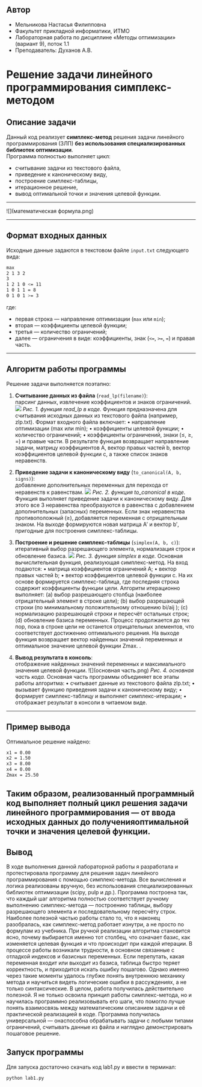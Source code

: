 ## Автор
- Мельникова Настасья Филипповна
- Факультет прикладной информатики, ИТМО
- Лабораторная работа по дисциплине «Методы оптимизации» (вариант 9), поток 1.1
- Преподаватель: Духанов А.В.

# Решение задачи линейного программирования симплекс-методом

## Описание задачи
Данный код реализует **симплекс-метод** решения задачи линейного программирования (ЗЛП) **без использования специализированных библиотек оптимизации**.  
Программа полностью выполняет цикл:  
- считывание задачи из текстового файла,  
- приведение к каноническому виду,  
- построение симплекс-таблицы,  
- итерационное решение,  
- вывод оптимальной точки и значения целевой функции.

---
![](математическая формула.png)
  

---

## Формат входных данных
Исходные данные задаются в текстовом файле `input.txt` следующего вида:
```bash
max
2 1 3 2
3
1 2 1 0 <= 11
1 0 1 1 = 8
0 1 0 1 >= 3
```

где:
- первая строка — направление оптимизации (`max` или `min`);
- вторая — коэффициенты целевой функции;
- третья — количество ограничений;
- далее — ограничения в виде: коэффициенты, знак (`<=`, `>=`, `=`) и правая часть.

---

## Алгоритм работы программы
Решение задачи выполняется поэтапно:

1. **Считывание данных из файла** (`read_lp(filename)`):  
   парсинг данных, извлечение коэффициентов и знаков ограничений.
   ![](read_lp.png)
   *Рис. 1. функция read\_lp в коде.*
   Функция предназначена для считывания исходных данных из текстового файла (например, zlp.txt). Формат входного файла включает:
   • направление оптимизации (max или min);
   • коэффициенты целевой функции;
   • количество ограничений;
   • коэффициенты ограничений, знаки (≤, ≥, =) и правые части.
   В результате функция возвращает направление задачи, матрицу коэффициентов A, вектор правых частей b, вектор коэффициентов целевой функции c, а также список знаков неравенств.

3. **Приведение задачи к каноническому виду** (`to_canonical(A, b, signs)`):  
   добавление дополнительных переменных для перехода от неравенств к равенствам.
   ![](to_canonical.png)
   *Рис. 2. функция to_canonical в коде.*
   Функция выполняет приведение задачи к каноническому виду. Для этого все 3 неравенства преобразуются в равенства с добавлением дополнительных (запасных) переменных.
   Если знак неравенства противоположный (≥), добавляется переменная с отрицательным знаком. На выходе формируются новая матрица A′ и вектор b′, пригодные для построения симплекс-таблицы.
   
5. **Построение и решение симплекс-таблицы** (`simplex(A, b, c)`):  
   итеративный выбор разрешающего элемента, нормализация строк и обновление базиса.
   ![](simplex.png)
   *Рис. 3. функция simplex в коде.*
   Основная вычислительная функция, реализующая симплекс-метод. На вход подаются:
   • матрица коэффициентов ограничений A;
   • вектор правых частей b;
   • вектор коэффициентов целевой функции c.
   На их основе формируется симплекс-таблица, где последняя строка содержит коэффициенты функции цели. Алгоритм итерационно выполняет:
   (a) выбор разрешающего столбца (наиболее отрицательный элемент в строке цели);
   (b) выбор разрешающей строки (по минимальному положительному отношению bi/aij );
   (c) нормализацию разрешающей строки и пересчёт остальных строк;
   (d) обновление базиса переменных.
   Процесс продолжается до тех пор, пока в строке цели не останется отрицательных элементов, что соответствует достижению оптимального решения.
   На выходе функция возвращает вектор найденных значений переменных и оптимальное значение целевой функции Zmax. .
7. **Вывод результата в консоль**:  
   отображение найденных значений переменных и максимального значения целевой функции.
   ![](основная часть.png)
   *Рис. 4. основная часть кода.*
   Основная часть программы объединяет все этапы работы алгоритма:
   • считывает данные из текстового файла zlp.txt;
   • вызывает функцию приведения задачи к каноническому виду;
   • формирует симплекс-таблицу и выполняет симплекс-итерации;
   • отображает результат в консоли в читаемом виде.
---

## Пример вывода
Оптимальное решение найдено:
```bash
x1 = 0.00
x2 = 1.50
x3 = 8.00
x4 = 0.00
Zmax = 25.50
```
Таким образом, реализованный программный код выполняет полный цикл решения задачи линейного программирования — от ввода исходных данных до полученияоптимальной точки и значения целевой функции.
---
## Вывод
В ходе выполнения данной лабораторной работы я разработала и протестировала программу для решения задач линейного программирования с помощью симплекс-метода. 
Все вычисления и логика реализованы вручную, без использования специализированных библиотек оптимизации (scipy, pulp и др.). Программа построена так, что каждый шаг алгоритма полностью соответствует ручному выполнению симплекс-метода — построению таблицы, выбору разрешающего элемента и последовательному пересчёту строк.
Наиболее полезной частью работы стало то, что я наконец разобралась, как симплекс-метод работает изнутри, а не просто по формулам из учебника. При ручной реализации алгоритма становится ясно, почему выбирается именно тот столбец, что означает базис, как изменяется целевая функция и что происходит при каждой итерации.
В процессе работы возникали трудности, в основном связанные с отладкой индексов и базисных переменных. Если перепутать, какая переменная входит или выходит из базиса, таблица быстро теряет корректность, и приходится искать ошибку пошагово. Однако именно через такие моменты удалось глубже понять внутреннюю механику метода и научиться видеть логические ошибки в рассуждениях, а не только синтаксические. В целом, работа получилась действительно полезной. Я не только освоила принцип работы симплекс-метода, но и научилась программно реализовывать его шаги,
что помогло лучше понять взаимосвязь между математическим описанием задачи и её практической реализацией в коде. Программа получилась универсальной — онаспособна обрабатывать задачи с любыми типами ограничений, считывать данные из файла и наглядно демонстрировать пошаговое решение.

## Запуск программы
Для запуска достаточно скачать код lab1.py и ввести в терминал:
```bash
python lab1.py




